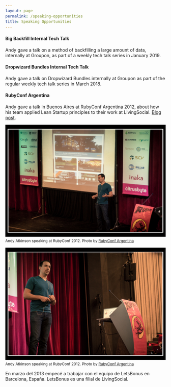 ```yaml
---
layout: page
permalink: /speaking-opportunities
title: Speaking Opportunities
---
```


#### Big Backfill Internal Tech Talk

Andy gave a talk on a method of backfilling a large amount of data, internally at Groupon, as part of a weekly tech talk series in January 2019.

<script async class="speakerdeck-embed" data-id="fff2cbdfc2c142f4b33c08609a385e0d" data-ratio="1.33333333333333" src="//speakerdeck.com/assets/embed.js"></script>

#### Dropwizard Bundles Internal Tech Talk

Andy gave a talk on Dropwizard Bundles internally at Groupon as part of the regular weekly tech talk series in March 2018.

<script async class="speakerdeck-embed" data-id="a819f7ee3b2340498147b30119d0959a" data-ratio="1.33333333333333" src="//speakerdeck.com/assets/embed.js"></script>

#### RubyConf Argentina

Andy gave a talk in Buenos Aires at RubyConf Argentina 2012, about how his team applied Lean Startup principles to their work at LivingSocial. [Blog post](/blog/2013/11/27/rubyconf-argentina-2012/).

![Andy Atkinson speaking at RubyConf Argentina 2012](/assets/images/pages/andy-rubyconf-argentina-2012-1.jpg)
<small>Andy Atkinson speaking at RubyConf 2012. Photo by [RubyConf Argentina](https://www.flickr.com/groups/rubyconfar2012/)</small>

![Andy Atkinson speaking at RubyConf Argentina 2012](/assets/images/pages/andy-rubyconf-argentina-2012-2.jpg)
<small>Andy Atkinson speaking at RubyConf 2012. Photo by [RubyConf Argentina](https://www.flickr.com/groups/rubyconfar2012/)</small>

En marzo del 2013 empecé a trabajar con el equipo de LetsBonus en Barcelona, España. LetsBonus es una filial de LivingSocial.

<script async class="speakerdeck-embed" data-id="b951eb0086a70130f51612313d145db7" data-ratio="1.33333333333333" src="//speakerdeck.com/assets/embed.js"></script>
